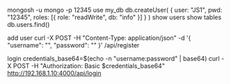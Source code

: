 
mongosh -u mongo -p 12345
use my_db
db.createUser( { user: "JS1", pwd: "12345", roles: [{ role: "readWrite", db: "info" }] } )
show users
show tables
db.users.find()


add user
curl -X POST -H "Content-Type: application/json" -d '{
  "username": "<your-username>",
  "password": "<your-password>"
}' <your-api-url>/api/register

login
credentials_base64=$(echo -n "username:password" | base64)
curl -X POST -H "Authorization: Basic $credentials_base64" http://192.168.1.10:4000/api/login

